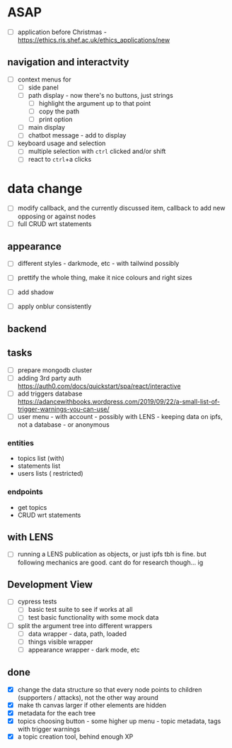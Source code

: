 
# ASAP
- [ ] application before Christmas - https://ethics.ris.shef.ac.uk/ethics_applications/new

## navigation and interactvity
- [ ] context menus for
  - [ ] side panel
  - [ ] path display - now there's no buttons, just strings
    - [ ] highlight the argument up to that point
    - [ ] copy the path
    - [ ] print option
  - [ ] main display
  - [ ] chatbot message - add to display
- [ ] keyboard usage and selection
  - [ ] multiple selection with `ctrl` clicked and/or shift
  - [ ] react to `ctrl`+a clicks

# data change
- [ ] modify callback, and the currently discussed item, callback to add new opposing or against nodes
- [ ] full CRUD wrt statements

## appearance
- [ ] different styles - darkmode, etc - with tailwind possibly
- [ ] prettify the whole thing, make it nice colours and right sizes  
- [ ] add shadow
- [ ] apply onblur consistently


## backend
## tasks
- [ ] prepare mongodb cluster
- [ ] adding 3rd party auth https://auth0.com/docs/quickstart/spa/react/interactive
- [ ] add triggers database https://adancewithbooks.wordpress.com/2019/09/22/a-small-list-of-trigger-warnings-you-can-use/
- [ ] user menu - with account - possibly with LENS - keeping data on ipfs, not a database - or anonymous

### entities
- topics list (with)
- statements list
- users lists ( restricted)


### endpoints
- get topics
- CRUD wrt statements

## with LENS
- [ ] running a LENS publication as objects, or just ipfs tbh is fine. but following mechanics are good. cant do for research though... ig


## Development View
- [ ] cypress tests 
  - [ ] basic test suite to see if works at all
  - [ ] test basic functionality with some mock data
- [ ] split the argument tree into different wrappers 
  - [ ] data wrapper - data, path, loaded
  - [ ] things visible wrapper
  - [ ] appearance wrapper - dark mode, etc

## done
- [x] change the data structure so that every node points to children (supporters / attacks), not the other way around
- [x] make th canvas larger if other elements are hidden
- [x] metadata for the each tree
- [x] topics choosing button - some higher up menu - topic metadata, tags with trigger warnings
- [x] a topic creation tool, behind enough XP 

